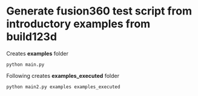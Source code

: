 # Generate fusion360 test script from introductory examples from build123d

Creates **examples** folder

```
python main.py
```

Following creates **examples_executed** folder

```
python main2.py examples examples_executed
```




